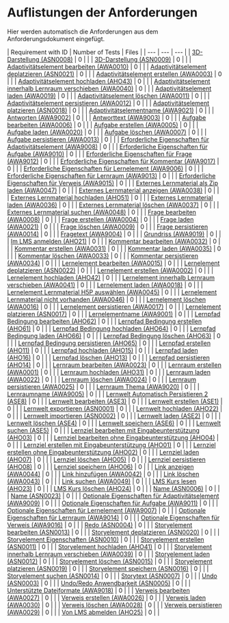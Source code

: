 # Auflistungen der Anforderungen

Hier werden automatisch die Anforderungen aus dem Anforderungsdokument eingefügt.

[//]: # (Script-Start)
| Requirement with ID | Number of Tests | Files |
| --- | --- | --- |
| [3D-Darstellung (ASN0008)](ASN0008.md) | 0 |  |
| [3D-Darstellung (ASN0009)](ASN0009.md) | 0 |  |
| [Adaptivitätselement bearbeiten (AWA0010)](AWA0010.md) | 0 |  |
| [Adaptivitätselement deplatzieren (ASN0021)](ASN0021.md) | 0 |  |
| [Adaptivitätselement erstellen (AWA0003)](AWA0003.md) | 0 |  |
| [Adaptivitätselement hochladen (AHO43)](AHO43.md) | 0 |  |
| [Adaptivitätselement innerhalb Lernraum verschieben (AWA0040)](AWA0040.md) | 0 |  |
| [Adaptivitätselement laden (AWA0019)](AWA0019.md) | 0 |  |
| [Adaptivitätselement löschen (AWA0011)](AWA0011.md) | 0 |  |
| [Adaptivitätselement persistieren (AWA0012)](AWA0012.md) | 0 |  |
| [Adaptivitätselement platzieren (ASN0018)](ASN0018.md) | 0 |  |
| [Adaptivitätselementname (AWA9021)](AWA9021.md) | 0 |  |
| [Antworten (AWA9002)](AWA9002.md) | 0 |  |
| [Antworttext (AWA9003)](AWA9003.md) | 0 |  |
| [Aufgabe bearbeiten (AWA0006)](AWA0006.md) | 0 |  |
| [Aufgabe erstellen (AWA0005)](AWA0005.md) | 0 |  |
| [Aufgabe laden (AWA0020)](AWA0020.md) | 0 |  |
| [Aufgabe löschen (AWA0007)](AWA0007.md) | 0 |  |
| [Aufgabe persistieren (AWA0013)](AWA0013.md) | 0 |  |
| [Erforderliche Eigenschaften für Adaptivitätselement (AWA9008)](AWA9008.md) | 0 |  |
| [Erforderliche Eigenschaften für Aufgabe (AWA9010)](AWA9010.md) | 0 |  |
| [Erforderliche Eigenschaften für Frage (AWA9012)](AWA9012.md) | 0 |  |
| [Erforderliche Eigenschaften für Kommentar (AWA9017)](AWA9017.md) | 0 |  |
| [Erforderliche Eigenschaften für Lernelement (AWA9006)](AWA9006.md) | 0 |  |
| [Erforderliche Eigenschaften für Lernraum (AWA9013)](AWA9013.md) | 0 |  |
| [Erforderliche Eigenschaften für Verweis (AWA9015)](AWA9015.md) | 0 |  |
| [Externes Lernmaterial als Zip laden (AWA0047)](AWA0047.md) | 0 |  |
| [Externes Lernmaterial anzeigen (AWA0038)](AWA0038.md) | 0 |  |
| [Externes Lernmaterial hochladen (AHO51)](AHO51.md) | 0 |  |
| [Externes Lernmaterial laden (AWA0036)](AWA0036.md) | 0 |  |
| [Externes Lernmaterial löschen (AWA0037)](AWA0037.md) | 0 |  |
| [Externes Lernmaterial suchen (AWA0048)](AWA0048.md) | 0 |  |
| [Frage bearbeiten (AWA0008)](AWA0008.md) | 0 |  |
| [Frage erstellen (AWA0004)](AWA0004.md) | 0 |  |
| [Frage laden (AWA0021)](AWA0021.md) | 0 |  |
| [Frage löschen (AWA0009)](AWA0009.md) | 0 |  |
| [Frage persistieren (AWA0014)](AWA0014.md) | 0 |  |
| [Fragetext (AWA9004)](AWA9004.md) | 0 |  |
| [Grundriss (AWA9019)](AWA9019.md) | 0 |  |
| [Im LMS anmelden (AHO21)](AHO21.md) | 0 |  |
| [Kommentar bearbeiten (AWA0032)](AWA0032.md) | 0 |  |
| [Kommentar erstellen (AWA0031)](AWA0031.md) | 0 |  |
| [Kommentar laden (AWA0035)](AWA0035.md) | 0 |  |
| [Kommentar löschen (AWA0033)](AWA0033.md) | 0 |  |
| [Kommentar persistieren (AWA0034)](AWA0034.md) | 0 |  |
| [Lernelement bearbeiten (AWA0015)](AWA0015.md) | 0 |  |
| [Lernelement deplatzieren (ASN0022)](ASN0022.md) | 0 |  |
| [Lernelement erstellen (AWA0002)](AWA0002.md) | 0 |  |
| [Lernelement hochladen (AHO42)](AHO42.md) | 0 |  |
| [Lernelement innerhalb Lernraum verschieben (AWA0041)](AWA0041.md) | 0 |  |
| [Lernelement laden (AWA0018)](AWA0018.md) | 0 |  |
| [Lernelement Lernmaterial H5P auswählen (AWA0045)](AWA0045.md) | 0 |  |
| [Lernelement Lernmaterial nicht vorhanden (AWA0046)](AWA0046.md) | 0 |  |
| [Lernelement löschen (AWA0016)](AWA0016.md) | 0 |  |
| [Lernelement persistieren (AWA0017)](AWA0017.md) | 0 |  |
| [Lernelement platzieren (ASN0017)](ASN0017.md) | 0 |  |
| [Lernelementname (AWA9001)](AWA9001.md) | 0 |  |
| [Lernpfad Bedingung bearbeiten (AHO62)](AHO62.md) | 0 |  |
| [Lernpfad Bedingung erstellen (AHO61)](AHO61.md) | 0 |  |
| [Lernpfad Bedingung hochladen (AHO64)](AHO64.md) | 0 |  |
| [Lernpfad Bedingung laden (AHO66)](AHO66.md) | 0 |  |
| [Lernpfad Bedingung löschen (AHO63)](AHO63.md) | 0 |  |
| [Lernpfad Bedingung persistieren (AHO65)](AHO65.md) | 0 |  |
| [Lernpfad erstellen (AHO11)](AHO11.md) | 0 |  |
| [Lernpfad hochladen (AHO15)](AHO15.md) | 0 |  |
| [Lernpfad laden (AHO16)](AHO16.md) | 0 |  |
| [Lernpfad löschen (AHO13)](AHO13.md) | 0 |  |
| [Lernpfad persistieren (AHO14)](AHO14.md) | 0 |  |
| [Lernraum bearbeiten (AWA0023)](AWA0023.md) | 0 |  |
| [Lernraum erstellen (AWA0001)](AWA0001.md) | 0 |  |
| [Lernraum hochladen (AHO31)](AHO31.md) | 0 |  |
| [Lernraum laden (AWA0022)](AWA0022.md) | 0 |  |
| [Lernraum löschen (AWA0024)](AWA0024.md) | 0 |  |
| [Lernraum persistieren (AWA0025)](AWA0025.md) | 0 |  |
| [Lernraum Thema (AWA9020)](AWA9020.md) | 0 |  |
| [Lernraumname (AWA9005)](AWA9005.md) | 0 |  |
| [Lernwelt Automatisch Persistieren 2 (ASE8)](ASE8.md) | 0 |  |
| [Lernwelt bearbeiten (ASE3)](ASE3.md) | 0 |  |
| [Lernwelt erstellen (ASE1)](ASE1.md) | 0 |  |
| [Lernwelt exportieren (ASN0001)](ASN0001.md) | 0 |  |
| [Lernwelt hochladen (AHO22)](AHO22.md) | 0 |  |
| [Lernwelt importieren (ASN0002)](ASN0002.md) | 0 |  |
| [Lernwelt laden (ASE2)](ASE2.md) | 0 |  |
| [Lernwelt löschen (ASE4)](ASE4.md) | 0 |  |
| [Lernwelt speichern (ASE6)](ASE6.md) | 0 |  |
| [Lernwelt suchen (ASE5)](ASE5.md) | 0 |  |
| [Lernziel bearbeiten mit Eingabeunterstützung (AHO03)](AHO03.md) | 0 |  |
| [Lernziel bearbeiten ohne Eingabeunterstützung (AHO04)](AHO04.md) | 0 |  |
| [Lernziel erstellen mit Eingabeunterstützung (AHO01)](AHO01.md) | 0 |  |
| [Lernziel erstellen ohne Eingabeunterstützung (AHO02)](AHO02.md) | 0 |  |
| [Lernziel laden (AHO07)](AHO07.md) | 0 |  |
| [Lernziel löschen (AHO05)](AHO05.md) | 0 |  |
| [Lernziel persistieren (AHO08)](AHO08.md) | 0 |  |
| [Lernziel speichern (AHO06)](AHO06.md) | 0 |  |
| [Link anzeigen (AWA0044)](AWA0044.md) | 0 |  |
| [Link hinzufügen (AWA0042)](AWA0042.md) | 0 |  |
| [Link löschen (AWA0043)](AWA0043.md) | 0 |  |
| [Link suchen (AWA0049)](AWA0049.md) | 0 |  |
| [LMS Kurs lesen (AHO23)](AHO23.md) | 0 |  |
| [LMS Kurs löschen (AHO24)](AHO24.md) | 0 |  |
| [Name (ASN0006)](ASN0006.md) | 0 |  |
| [Name (ASN0023)](ASN0023.md) | 0 |  |
| [Optionale Eigenschaften für Adaptivitätselement (AWA9009)](AWA9009.md) | 0 |  |
| [Optionale Eigenschaften für Aufgabe (AWA9011)](AWA9011.md) | 0 |  |
| [Optionale Eigenschaften für Lernelement (AWA9007)](AWA9007.md) | 0 |  |
| [Optionale Eigenschaften für Lernraum (AWA9014)](AWA9014.md) | 0 |  |
| [Optionale Eigenschaften für Verweis (AWA9016)](AWA9016.md) | 0 |  |
| [Redo (ASN0004)](ASN0004.md) | 0 |  |
| [Storyelement bearbeiten (ASN0013)](ASN0013.md) | 0 |  |
| [Storyelement deplatzieren (ASN0020)](ASN0020.md) | 0 |  |
| [Storyelement Eigenschaften (ASN0010)](ASN0010.md) | 0 |  |
| [Storyelement erstellen (ASN0011)](ASN0011.md) | 0 |  |
| [Storyelement hochladen (AHO41)](AHO41.md) | 0 |  |
| [Storyelement innerhalb Lernraum verschieben (AWA0039)](AWA0039.md) | 0 |  |
| [Storyelement laden (ASN0012)](ASN0012.md) | 0 |  |
| [Storyelement löschen (ASN0015)](ASN0015.md) | 0 |  |
| [Storyelement platzieren (ASN0019)](ASN0019.md) | 0 |  |
| [Storyelement speichern (ASN0016)](ASN0016.md) | 0 |  |
| [Storyelement suchen (ASN0014)](ASN0014.md) | 0 |  |
| [Storytext (ASN0007)](ASN0007.md) | 0 |  |
| [Undo (ASN0003)](ASN0003.md) | 0 |  |
| [Undo/Redo Anwendbarkeit (ASN0005)](ASN0005.md) | 0 |  |
| [Unterstützte Dateiformate (AWA9018)](AWA9018.md) | 0 |  |
| [Verweis bearbeiten (AWA0027)](AWA0027.md) | 0 |  |
| [Verweis erstellen (AWA0026)](AWA0026.md) | 0 |  |
| [Verweis laden (AWA0030)](AWA0030.md) | 0 |  |
| [Verweis löschen (AWA0028)](AWA0028.md) | 0 |  |
| [Verweis persistieren (AWA0029)](AWA0029.md) | 0 |  |
| [Von LMS abmelden (AHO25)](AHO25.md) | 0 |  |
